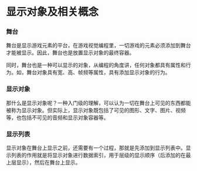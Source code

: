 # 显示对象及相关概念

### **舞台**

​        舞台是显示游戏元素的平台，在游戏视觉编程里，一切游戏的元素必须添加到舞台才能被显示。因此，舞台也是放置显示对象的最终容器。

​        同时，舞台也是一种可以显示的对象，从编程的角度讲，任何对象都具有属性和行为。如，舞台对象具有宽、高、帧频等属性，具有添加显示对象的行为。



### 显示对象

​        那什么是显示对象呢？一种入门级的理解，可以认为一切在舞台上可见的东西都能被称为显示对象。但实际上，显示对象既包括了可见的图形、文字、图片、视频等，也包括不可见的音频和显示对象容器等。



### 显示列表

​        显示对象在舞台上显示之前，还需要有一个过程，那就是先添加到显示列表中。显示列表的作用就是将显示对象进行数据索引，用于层级的显示顺序（后添加的在最上层显示），然后在舞台上显示。
